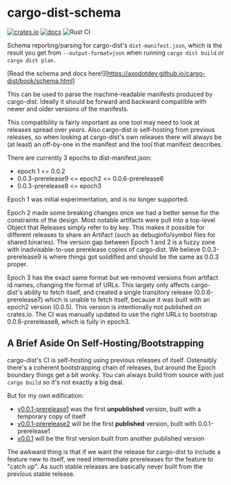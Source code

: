 # cargo-dist-schema

[![crates.io](https://img.shields.io/crates/v/cargo-dist-schema.svg)](https://crates.io/crates/cargo-dist) [![docs](https://docs.rs/cargo-dist-schema/badge.svg)](https://docs.rs/cargo-dist-schema)
![Rust CI](https://github.com/axodotdev/cargo-dist/workflows/Rust%20CI/badge.svg?branch=main)

Schema reporting/parsing for cargo-dist's `dist-manifest.json`, which is the result you get from `--output-format=json` when running `cargo dist build` or `cargo dist plan`.

[Read the schema and docs here!][https://axodotdev.github.io/cargo-dist/book/schema.html]

This can be used to parse the machine-readable manifests produced by cargo-dist. Ideally it should be forward and backward compatible with newer and older versions of the manifests.

This compatibility is fairly important as one tool may need to look at releases spread over *years*. Also cargo-dist is self-hosting from previous releases, so when looking at cargo-dist's own releases there will always be (at least) an off-by-one in the manifest and the tool that manifest describes.

There are currently 3 epochs to dist-manifest.json:

* epoch 1 <= 0.0.2
* 0.0.3-prerelease9 <= epoch2 <= 0.0.6-prerelease6
* 0.0.3-prerelease8 <= epoch3

Epoch 1 was initial experimentation, and is no longer supported.

Epoch 2 made some breaking changes once we had a better sense for the constraints of the design. Most notable artifacts were pull into a top-level Object that Releases simply refer to by key. This makes it possible for different releases to share an Artifact (such as debuginfo/symbol files for shared binaries). The version gap between Epoch 1 and 2 is a fuzzy zone with inadvisable-to-use prerelease copies of cargo-dist. We believe 0.0.3-prerelease9 is where things got solidified and should be the same as 0.0.3 proper.

Epoch 3 has the exact same format but we removed versions from artifact id names, changing the format of URLs. This largely only affects cargo-dist's ability to fetch itself, and created a single transitory release (0.0.6-prerelease7) which is unable to fetch itself, because it was built with an epoch2 version (0.0.5). This version is intentionally not published on crates.io. The CI was manually updated to use the right URLs to bootstrap 0.0.6-prerelease8, which is fully in epoch3.

## A Brief Aside On Self-Hosting/Bootstrapping

cargo-dist's CI is self-hosting using previous releases of itself. Ostensibly there's a coherent bootstrapping chain of releases, but around the Epoch boundary things get a bit wonky. You can always build from source with just `cargo build` so it's not exactly a big deal.

But for my own edification:

* [v0.0.1-prerelease1](https://github.com/axodotdev/cargo-dist/releases/tag/v0.0.1-prerelease1) was the first **unpublished** version, built with a temporary copy of itself
* [v0.0.1-prerelease2](https://github.com/axodotdev/cargo-dist/releases/tag/v0.0.1-prerelease2) will be the first **published** version, built with 0.0.1-prerelease1
* [v0.0.1](https://github.com/axodotdev/cargo-dist/releases/tag/v0.0.1) will be the first version built from another published version

The awkward thing is that if we want the release for cargo-dist to include a feature new to itself, we need intermediate prereleases for the feature to "catch up". As such stable releases are basically never built from the previous stable release.